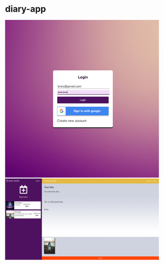# diary-app

![github-small](https://github.com/braiscaloto/diary-app/blob/master/diary-app/src/images/ejemplo1.png?raw=true)
![github-small](https://github.com/braiscaloto/diary-app/blob/master/diary-app/src/images/ejemplo2.png?raw=true)



